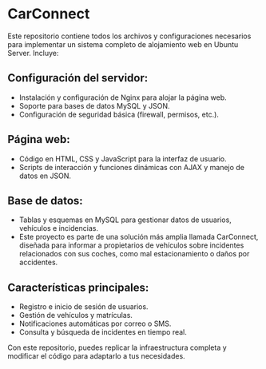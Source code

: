 # CarConnect
Este repositorio contiene todos los archivos y configuraciones necesarios para implementar un sistema completo de alojamiento web en Ubuntu Server. Incluye:

## Configuración del servidor:

- Instalación y configuración de Nginx para alojar la página web.
- Soporte para bases de datos MySQL y JSON.
- Configuración de seguridad básica (firewall, permisos, etc.).

## Página web:

- Código en HTML, CSS y JavaScript para la interfaz de usuario.
- Scripts de interacción y funciones dinámicas con AJAX y manejo de datos en JSON.

## Base de datos:

- Tablas y esquemas en MySQL para gestionar datos de usuarios, vehículos e incidencias.
- Este proyecto es parte de una solución más amplia llamada CarConnect, diseñada para informar a propietarios de vehículos sobre incidentes relacionados con sus coches, como mal estacionamiento o daños por accidentes.

## Características principales:

- Registro e inicio de sesión de usuarios.
- Gestión de vehículos y matrículas.
- Notificaciones automáticas por correo o SMS.
- Consulta y búsqueda de incidentes en tiempo real.

Con este repositorio, puedes replicar la infraestructura completa y modificar el código para adaptarlo a tus necesidades.
